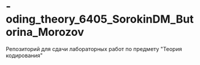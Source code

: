# -oding_theory_6405_SorokinDM_Butorina_Morozov
Репозиторий для сдачи лабораторных работ по предмету "Теория кодирования"
